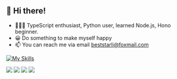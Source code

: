 ## 👋 Hi there!

- 🧑🏻‍💻 TypeScript enthusiast, Python user, learned Node.js, Hono beginner.
- 😀 Do something to make myself happy
- 📫 You can reach me via email [beststarli@foxmail.com](mailto:beststarli@foxmail.com) 

[![My Skills](https://skillicons.dev/icons?i=html,js,ts,css,nodejs,vue,pinia,react,nextjs,tailwind,electron,vite,mongodb,postgres,docker,python,fastapi,git,notion,npm,postman,anaconda,vercel,vscode&perline=12)](https://skillicons.dev)


![](https://raw.githubusercontent.com/beststar/github-stats/master/generated/overview.svg#gh-dark-mode-only)
![](https://raw.githubusercontent.com/beststar/github-stats/master/generated/overview.svg#gh-light-mode-only)
![](https://raw.githubusercontent.com/beststar/github-stats/master/generated/languages.svg#gh-dark-mode-only)
![](https://raw.githubusercontent.com/beststar/github-stats/master/generated/languages.svg#gh-light-mode-only)
